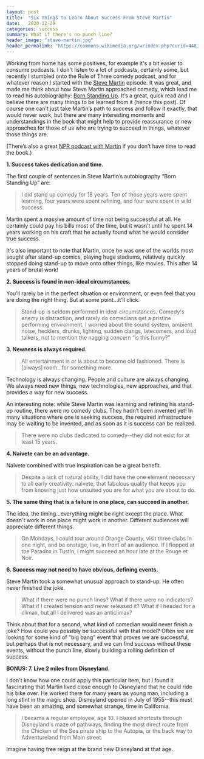 ```yaml
---
layout: post
title:  "Six Things to Learn About Success From Steve Martin"
date:   2020-12-29
categories: success
summary: What if there's no punch line?
header_image: "steve-martin.jpg"
header_permalink: "https://commons.wikimedia.org/w/index.php?curid=44832559"
---
```



Working from home has some positives, for example it's a bit easier to consume podcasts. I don't listen to a lot of podcasts, certainly some, but recently I stumbled onto the Rule of Three comedy podcast, and for whatever reason I started with the [Steve Martin](https://open.spotify.com/episode/0suzb41QRanBqPN9D2rfZE?si=dynm7JjyQrO9XUyRWSeEMg) episode. It was great, and made me think about how Steve Martin approached comedy, which lead me to read his autobiography: [Born Standing Up](https://en.wikipedia.org/wiki/Born_Standing_Up). It’s a great, quick read and I believe there are many things to be learned from it (hence this post). Of course one can’t just take Martin’s path to success and follow it exactly, that would never work, but there are many interesting moments and understandings in the book that might help to provide reassurance or new approaches for those of us who are trying to succeed in things, whatever those things are. 

(There’s also a great [NPR podcast with Martin](https://www.npr.org/2020/05/08/852769010/steve-martin-on-his-years-as-a-comic-and-walking-away-from-stand-up) if you don’t have time to read the book.)

**1. Success takes dedication and time.**

The first couple of sentences in Steve Martin’s autobiography “Born Standing Up” are:

> I did stand up comedy for 18 years. Ten of those years were spent learning, four years were spent refining, and four were spent in wild success.

Martin spent a massive amount of time not being successful at all. He certainly could pay his bills most of the time, but it wasn’t until he spent 14 years working on his craft that he actually found what he would consider true success. 

It's also important to note that Martin, once he was one of the worlds most sought after stand-up comics, playing huge stadiums, relatively quickly stopped doing stand-up to move onto other things, like movies. This after 14 years of brutal work!

**2. Success is found in non-ideal circumstances.**

You’ll rarely be in the perfect situation or environment, or even feel that you are doing the right thing. But at some point...it’ll click.

> Stand-up is seldom performed in ideal circumstances. Comedy's enemy is distraction, and rarely do comedians get a pristine performing environment. I worried about the sound system, ambient noise, hecklers, drunks, lighting, sudden clangs, latecomers, and loud talkers, not to mention the nagging concern “is this funny?”

**3. Newness is always required.**

> All entertainment is or is about to become old fashioned. There is [always] room...for something more.

Technology is always changing. People and culture are always changing. We always need new things, new technologies, new approaches, and that provides a way for new success. 

An interesting note: while Steve Martin was learning and refining his stand-up routine, there were no comedy clubs. They hadn’t been invented yet!  In many situations where one is seeking success, the required infrastructure may be waiting to be invented, and as soon as it is success can be realized.

> There were no clubs dedicated to comedy--they did not exist for at least 15 years.

**4. Naivete can be an advantage.**

Naivete combined with true inspiration can be a great benefit.

> Despite a lack of  natural ability, I did have the one element necessary to all early creativity: naivete, that fabulous quality that keeps you from knowing just how unsuited you are for what you are about to do.

**5. The same thing that is a failure in one place, can succeed in another.**

The idea, the timing...everything might be right except the place. What doesn't work in one place might work in another. Different audiences will appreciate different things.

> On Mondays, I could tour around Orange County, visit three clubs in one night, and be onstage, live, in front of an audience. If I flopped at the Paradox in Tustin, I might succeed an hour late at the Rouge et Noir.

**6. Success may not need to have obvious, defining events.**

Steve Martin took a somewhat unusual approach to stand-up. He often never finished the joke.

> What if there were no punch lines? What if there were no indicators? What if I created tension and never released it? What if I headed for a climax, but all I delivered was an anticlimax?

Think about that for a second, what kind of comedian would never finish a joke? How could you possibly be successful with that model? Often we are looking for some kind of "big bang" event that proves we are successful, but perhaps that is not necessary, and we can find success without these events, without the punch line, slowly building a rolling definition of success.

**BONUS: 7. Live 2 miles from Disneyland.**

I don't know how one could apply this particular item, but I found it fascinating that Martin lived close enough to Disneyland that he could ride his bike over. He worked there for many years as young man, including a long stint in the magic shop. Disneyland opened in July of 1955--this must have been an amazing, and somewhat strange, time in California. 

>I became a regular employee, age 10. I blazed shortcuts through Disneyland's maze of pathways, finding the most direct route from the Chicken of the Sea pirate ship to the Autopia, or the back way to Adventureland from Main street.

Imagine  having free reign at the brand new Disneyland at that age.
